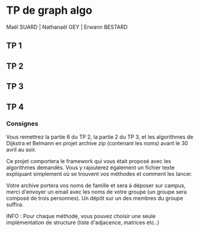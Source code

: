 # TP de graph algo

Maël SUARD | Nathanaël GEY | Erwann BESTARD

## TP 1

## TP 2

## TP 3

## TP 4

### Consignes

Vous remettrez la partie 6 du TP 2, la partie 2 du TP 3, et les algorithmes de Dijkstra et Belmann en projet archive zip (contenant les noms) avant le 30 avril au soir. 

Ce projet comportera le framework qui vous était proposé avec les algorithmes demandés. Vous y rajouterez également un fichier texte expliquant simplement où se trouvent vos méthodes et comment les lancer.

Votre archive portera vos noms de famille et sera à déposer sur campus, merci d'envoyer un email avec les noms de votre groupe (un groupe sera composé de trois personnes). 
Un dépôt sur un des membres du groupe suffira.

INFO : Pour chaque méthode, vous pouvez choisir une seule implémentation de structure (liste d'adjacence, matrices etc..)

